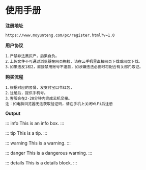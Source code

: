 # 使用手册


**注册地址**

````
https://www.moyunteng.com/pc/register.html?v=1.0

````

**用户协议**

````
1.严禁非法黑灰产，后果自负。
2.上传文件不可通过浏览器在网页拖拉，请在云手机里直接网页下载或网盘下载。
3.如果违反1和2，直接禁用账号不退款，如涉嫌违法必要时将配合有关部门取证。
````

**购买流程**

````
1.根据对应的套餐，发支付宝口令红包，
2.注册后，提供手机号。
3.客服会在2-20分钟内完成云机交接。
注：如电脑浏览器无法获取验证码，请在手机上关闭WiFi后注册
````

**Output**

::: info
This is an info box.
:::

::: tip
This is a tip.
:::

::: warning
This is a warning.
:::

::: danger
This is a dangerous warning.
:::

::: details
This is a details block.
:::
